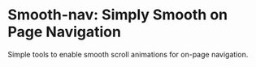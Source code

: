 # Smooth-nav: Simply Smooth on Page Navigation
Simple tools to enable smooth scroll animations for on-page navigation.
